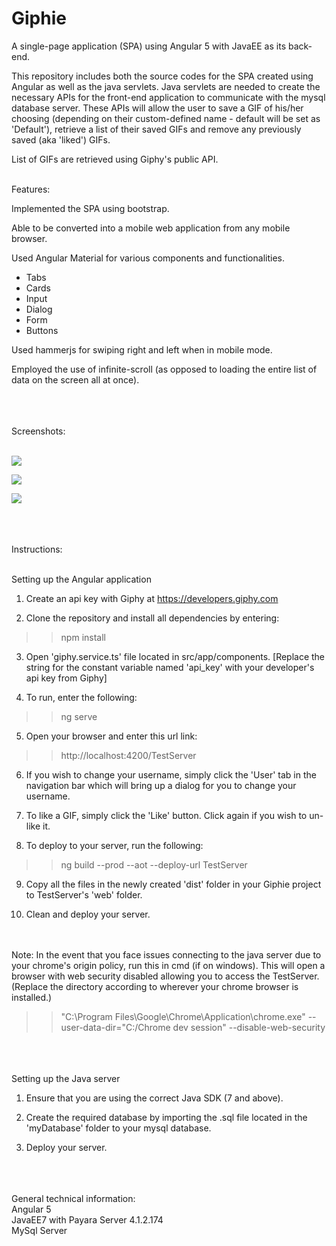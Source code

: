 # Giphie
A single-page application (SPA) using Angular 5 with JavaEE as its back-end.

This repository includes both the source codes for the SPA created using Angular as well as the java servlets. Java servlets are needed to create the necessary APIs for the front-end application to communicate with the mysql database server. These APIs will allow the user to save a GIF of his/her choosing (depending on their custom-defined name - default will be set as 'Default'), retrieve a list of their saved GIFs and remove any previously saved (aka 'liked') GIFs.

List of GIFs are retrieved using Giphy's public API.

<br />
Features:<br />

Implemented the SPA using bootstrap.<br />

Able to be converted into a mobile web application from any mobile browser.<br />

Used Angular Material for various components and functionalities.<br />

- Tabs<br />
- Cards<br />
- Input<br />
- Dialog<br />
- Form<br />
- Buttons<br />

Used hammerjs for swiping right and left when in mobile mode.<br />

Employed the use of infinite-scroll (as opposed to loading the entire list of data on the screen all at once).<br />


<br />
<br />
<br />
Screenshots:<br /><br />



![](/Screenshots/NavigationBar.jpg)





![](/Screenshots/SearchEntry.jpg)





![](/Screenshots/SearchResult.jpg)


<br />
<br />
<br />
Instructions:<br /><br />


Setting up the Angular application

1. Create an api key with Giphy at https://developers.giphy.com

2. Clone the repository and install all dependencies by entering:

>>npm install

3. Open 'giphy.service.ts' file located in src/app/components. [Replace the string for the constant variable named 'api_key' with your developer's api key from Giphy]

4. To run, enter the following:

>>ng serve

5. Open your browser and enter this url link:

>>http://localhost:4200/TestServer

6. If you wish to change your username, simply click the 'User' tab in the navigation bar which will bring up a dialog for you to change your username.

7. To like a GIF, simply click the 'Like' button. Click again if you wish to un-like it.

8. To deploy to your server, run the following:
>>ng build --prod --aot --deploy-url TestServer

9. Copy all the files in the newly created 'dist' folder in your Giphie project to TestServer's 'web' folder.

10. Clean and deploy your server.


<br /><br />
Note: In the event that you face issues connecting to the java server due to your chrome's origin policy, run this in cmd (if on windows). This will open a browser with web security disabled allowing you to access the TestServer. (Replace the directory according to wherever your chrome browser is installed.)
>>"C:\Program Files\Google\Chrome\Application\chrome.exe" --user-data-dir="C:/Chrome dev session" --disable-web-security<br />


<br /><br /><br />
Setting up the Java server

1. Ensure that you are using the correct Java SDK (7 and above).

2. Create the required database by importing the .sql file located in the 'myDatabase' folder to your mysql database.

3. Deploy your server.


<br /><br /><br />
General technical information:<br />
Angular 5<br />
JavaEE7 with Payara Server 4.1.2.174 <br />
MySql Server <br />

